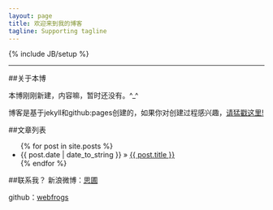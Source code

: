 ```yaml
---
layout: page
title: 欢迎来到我的博客
tagline: Supporting tagline
---
```

{% include JB/setup %}


---
##关于本博


本博刚刚新建，内容嘛，暂时还没有。^_^

博客是基于jekyll和github:pages创建的，如果你对创建过程感兴趣，[请猛戳这里!](http://jekyllbootstrap.com/)

##文章列表

<ul class="posts">
  {% for post in site.posts %}
    <li><span>{{ post.date | date_to_string }}</span> &raquo; <a href="{{ BASE_PATH }}{{ post.url }}">{{ post.title }}</a></li>
  {% endfor %}
</ul>

##联系我？
新浪微博：[思圃](http://weibo.com/u/1713195262)

github：[webfrogs](https://github.com/webfrogs)



